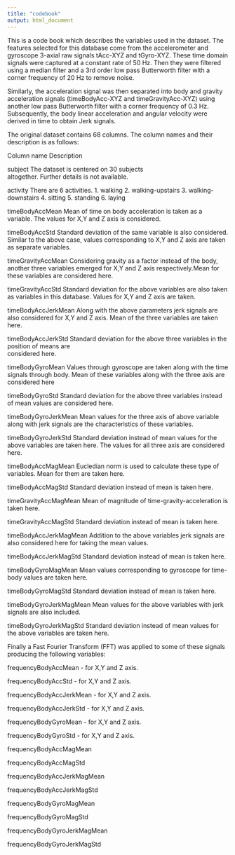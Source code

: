 ```yaml
---
title: "codebook"
output: html_document
---
```

This is a code book which describes the variables used in the dataset.
The features selected for this database come from the accelerometer and gyroscope 3-axial raw signals tAcc-XYZ and tGyro-XYZ.
These time domain signals were captured at a constant rate of 50 Hz. 
Then they were filtered using a median filter and a 3rd order low pass Butterworth filter with a corner frequency of 20 Hz to remove noise.

Similarly, the acceleration signal was then separated into body and gravity acceleration signals (timeBodyAcc-XYZ and timeGravityAcc-XYZ) using another low pass Butterworth filter with a corner frequency of 0.3 Hz. 
Subsequently, the body linear acceleration and angular velocity were derived in time to obtain Jerk signals.

The original dataset contains 68 columns.
The column names and their description is as follows:

Column name                 Description

subject                     The dataset is centered on 30 subjects         
                            altogether. Further details is not available.
                            
activity                    There are 6 activities.
                            1. walking
                            2. walking-upstairs
                            3. walking-downstairs
                            4. sitting
                            5. standing
                            6. laying

timeBodyAccMean             Mean of time on body acceleration is taken as                              a variable. The values for X,Y and Z axis is 
                            considered.

timeBodyAccStd              Standard deviation of the same variable is also                             considered. Similar to the above case, values 
                            corresponding to X,Y and Z axis are taken as 
                            separate variables.

timeGravityAccMean          Considering gravity as a factor instead of the 
                            body, another three variables emerged for X,Y 
                            and Z axis respectively.Mean for these 
                            variables are considered here.
 

timeGravityAccStd           Standard deviation for the above variables are 
                            also taken as variables in this database. 
                            Values for X,Y and Z axis are taken.

timeBodyAccJerkMean         Along with the above parameters jerk signals 
                            are also considered for X,Y and Z axis. Mean of                             the three variables are taken here.
    
timeBodyAccJerkStd          Standard deviation for the above three 
                            variables in the position of means are     
                            considered here.  

timeBodyGyroMean            Values through gyroscope are taken along with 
                            the time signals through body. Mean of these 
                            variables along with the three axis are 
                            considered here
                            
timeBodyGyroStd             Standard deviation for the above three 
                            variables instead of mean values are considered
                            here.         

timeBodyGyroJerkMean        Mean values for the three axis of above 
                            variable along with jerk signals are the 
                            characteristics of these variables.

timeBodyGyroJerkStd         Standard deviation instead of mean values for 
                            the above variables are taken here. The values 
                            for all three axis are considered here. 

timeBodyAccMagMean          Eucledian norm is used to calculate these type 
                            of variables. Mean for them are taken 
                            here.

timeBodyAccMagStd           Standard deviation instead of mean is taken 
                            here. 

timeGravityAccMagMean      Mean of magnitude of time-gravity-acceleration 
                           is taken here.

timeGravityAccMagStd       Standard deviation instead of mean is taken 
                           here. 

timeBodyAccJerkMagMean     Addition to the above variables jerk signals are                            also considered here for taking the mean values. 

timeBodyAccJerkMagStd      Standard deviation instead of mean is taken 
                           here.  

timeBodyGyroMagMean        Mean values corresponding to gyroscope for 
                           time-body values are taken here.

timeBodyGyroMagStd         Standard deviation instead of mean is taken 
                           here.  

timeBodyGyroJerkMagMean    Mean values for the above variables with jerk 
                           signals are also included.

timeBodyGyroJerkMagStd     Standard deviation instead of mean values for 
                           the above variables are taken here.  

Finally a Fast Fourier Transform (FFT) was applied to some of these signals producing the following variables:

frequencyBodyAccMean      - for X,Y and Z axis.  

frequencyBodyAccStd       - for X,Y and Z axis.      

frequencyBodyAccJerkMean  - for X,Y and Z axis.

frequencyBodyAccJerkStd   - for X,Y and Z axis.

frequencyBodyGyroMean     - for X,Y and Z axis.

frequencyBodyGyroStd      - for X,Y and Z axis.

frequencyBodyAccMagMean     

frequencyBodyAccMagStd       

frequencyBodyAccJerkMagMean 

frequencyBodyAccJerkMagStd   

frequencyBodyGyroMagMean    

frequencyBodyGyroMagStd      

frequencyBodyGyroJerkMagMean

frequencyBodyGyroJerkMagStd





